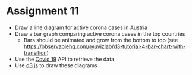 # Assignment 11

- Draw a line diagram for active corona cases in Austria
- Draw a bar graph comparing active corona cases in the top countries
    - Bars should be animated and grow from the bottom to top
      (see https://observablehq.com/@uvizlab/d3-tutorial-4-bar-chart-with-transition)
- Use the [Covid 19](https://covid19api.com/) API to retrieve the data
- Use [d3.js](https://github.com/d3/d3/wiki) to draw these diagrams


